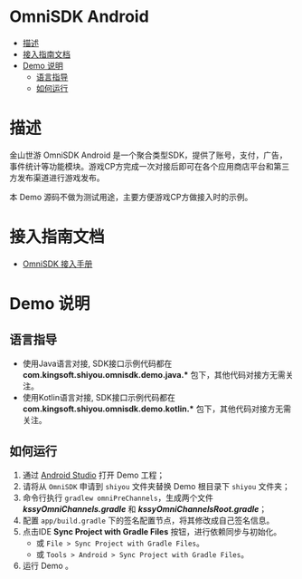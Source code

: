 OmniSDK Android
====

<!-- TOC -->

- [描述](#描述)
- [接入指南文档](#接入指南文档)
- [Demo 说明](#demo-说明)
    - [语言指导](#语言指导)
    - [如何运行](#如何运行)

<!-- /TOC -->

# 描述

金山世游 OmniSDK Android 是一个聚合类型SDK，提供了账号，支付，广告，事件统计等功能模块。游戏CP方完成一次对接后即可在各个应用商店平台和第三方发布渠道进行游戏发布。

本 Demo 源码不做为测试用途，主要方便游戏CP方做接入时的示例。

# 接入指南文档
- [OmniSDK 接入手册](https://kingsoftgames.github.io/sdk-docs/)

# Demo 说明

## 语言指导

- 使用Java语言对接, SDK接口示例代码都在 __com.kingsoft.shiyou.omnisdk.demo.java.*__ 包下，其他代码对接方无需关注。
- 使用Kotlin语言对接, SDK接口示例代码都在 __com.kingsoft.shiyou.omnisdk.demo.kotlin.*__ 包下，其他代码对接方无需关注。

## 如何运行
1. 通过 [Android Studio](https://developer.android.com/studio/intro?hl=zh-cn) 打开 Demo 工程；
2. 请将从 `OmniSDK` 申请到 `shiyou` 文件夹替换 Demo 根目录下 `shiyou` 文件夹；
3. 命令行执行 `gradlew omniPreChannels`，生成两个文件 ***kssyOmniChannels.gradle*** 和 ***kssyOmniChannelsRoot.gradle***；
4. 配置 `app/build.gradle` 下的签名配置节点，将其修改成自己签名信息。
5. 点击IDE **Sync Project with Gradle Files** 按钮，进行依赖同步与初始化。
    - 或 `File > Sync Project with Gradle Files`。
    - 或 `Tools > Android > Sync Project with Gradle Files`。
6. 运行 Demo 。

